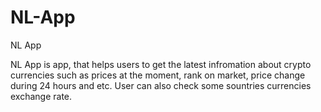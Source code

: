 # NL-App
NL App

NL App is app, that helps users to get the latest infromation about crypto currencies such as prices at the moment, rank on market, price change during 24 hours and etc.
User can also check some sountries currencies exchange rate. 
